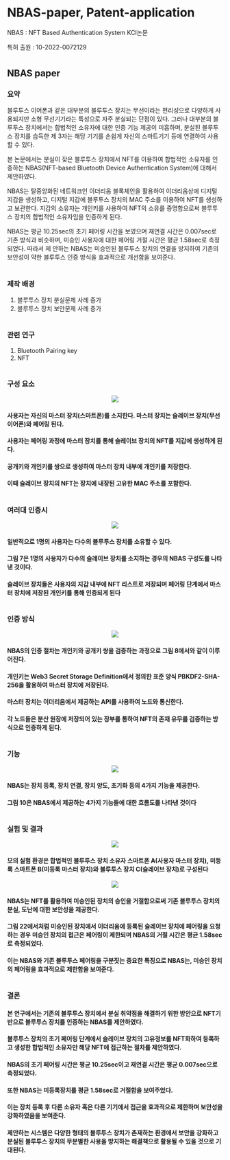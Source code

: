 # NBAS-paper, Patent-application
NBAS : NFT Based Authentication System KCI논문

특허 출원 : 10-2022-0072129
#
## NBAS paper
### 요약 
블루투스 이어폰과 같은 대부분의 블루투스 장치는 무선이라는 편리성으로 다양하게 사용되지만 소형 무선기기라는 특성으로 자주 분실되는 단점이 있다. 그러나 대부분의 블루투스 장치에서는 합법적인 소유자에 대한 인증 기능 제공이 미흡하며, 분실된 블루투스 장치를 습득한 제 3자는 해당 기기를 손쉽게 자신의 스마트기기 등에 연결하여 사용할 수 있다. 

본 논문에서는 분실이 잦은 블루투스 장치에서 NFT를 이용하여 합법적인 소유자를 인증하는 NBAS(NFT-based Bluetooth Device Authentication System)에 대해서 제안하였다. 

NBAS는 탈중앙화된 네트워크인 이더리움 블록체인을 활용하여 이더리움상에 디지털 지갑을 생성하고, 디지털 지갑에 블루투스 장치의 MAC 주소를 이용하여 NFT를 생성하고 보관한다. 지갑의 소유자는 개인키를 사용하여 NFT의 소유를 증명함으로써 블루투스 장치의 합법적인 소유자임을 인증하게 된다. 

NBAS는 평균 10.25sec의 초기 페어링 시간을 보였으며 재연결 시간은 0.007sec로 기존 방식과 비슷하며, 미승인 사용자에 대한 페어링 거절 시간은 평균 1.58sec로 측정되었다. 따라서 제
안하는 NBAS는 미승인된 블루투스 장치의 연결을 방지하여 기존의 보안성이 약한 블루투스 인증 방식을 효과적으로 개선함을 보여준다.

#
### 제작 배경
1. 블루투스 장치 분실문제 사례 증가
2. 블루투스 장치 보안문제 사례 증가

#
### 관련 연구
1. Bluetooth Pairing key
2. NFT

#
### 구성 요소
<p align="center"><img src="./img/structure.PNG"> 

#### 사용자는 자신의 마스터 장치(스마트폰)를 소지한다. 마스터 장치는 슬레이브 장치(무선 이어폰)와 페어링 된다. 
#### 사용자는 페어링 과정에 마스터 장치를 통해 슬레이브 장치의 NFT를 지갑에 생성하게 된다. 
#### 공개키와 개인키를 쌍으로 생성하여 마스터 장치 내부에 개인키를 저장한다. 
#### 이때 슬레이브 장치의 NFT는 장치에 내장된 고유한 MAC 주소를 포함한다. 
  
#
### 여러대 인증시
<p align="center"><img src="./img/multi-device.PNG"> 
  
#### 일반적으로 1명의 사용자는 다수의 블루투스 장치를 소유할 수 있다. 
#### 그림 7은 1명의 사용자가 다수의 슬레이브 장치를 소지하는 경우의 NBAS 구성도를 나타낸 것이다. 
#### 슬레이브 장치들은 사용자의 지갑 내부에 NFT 리스트로 저장되며 페어링 단계에서 마스터 장치에 저장된 개인키를 통해 인증되게 된다
  
#
### 인증 방식
<p align="center"><img src="./img/authenticatoin.PNG"> 
  
#### NBAS의 인증 절차는 개인키와 공개키 쌍을 검증하는 과정으로 그림 8에서와 같이 이루어진다. 
#### 개인키는 Web3 Secret Storage Definition에서 정의한 표준 양식 PBKDF2-SHA-256을 활용하여 마스터 장치에 저장된다. 
#### 마스터 장치는 이더리움에서 제공하는 API를 사용하여 노드와 통신한다. 
#### 각 노드들은 분산 원장에 저장되어 있는 장부를 통하여 NFT의 존재 유무를 검증하는 방식으로 인증하게 된다.
  
#
### 기능
<p align="center"><img src="./img/functin.PNG"> 
  
#### NBAS는 장치 등록, 장치 연결, 장치 양도, 초기화 등의 4가지 기능을 제공한다. 
#### 그림 10은 NBAS에서 제공하는 4가지 기능들에 대한 흐름도를 나타낸 것이다
  
#
### 실험 및 결과
<p align="center"><img src="./img/environment.PNG"> 
  
#### 모의 실험 환경은 합법적인 블루투스 장치 소유자 스마트폰 A(사용자 마스터 장치), 미등록 스마트폰 B(미등록 마스터 장치)와 블루투스 장치 C(슬레이브 장치)로 구성된다
  
<p align="center"><img src="./img/rejection.PNG"> 
  
#### NBAS는 NFT를 활용하여 미승인된 장치의 승인을 거절함으로써 기존 블루투스 장치의 분실, 도난에 대한 보안성을 제공한다. 
#### 그림 22에서처럼 미승인된 장치에서 이더리움에 등록된 슬레이브 장치에 페어링을 요청하는 경우 미승인 장치의 접근은 페어링이 제한되며 NBAS의 거절 시간은 평균 1.58sec로 측정되었다. 
#### 이는 NBAS와 기존 블루투스 페어링을 구분짓는 중요한 특징으로 NBAS는, 미승인 장치의 페어링을 효과적으로 제한함을 보여준다.

  
#
### 결론
#### 본 연구에서는 기존의 블루투스 장치에서 분실 취약점을 해결하기 위한 방안으로 NFT기반으로 블루투스 장치를 인증하는 NBAS를 제안하였다. 
#### 블루투스 장치의 초기 페어링 단계에서 슬레이브 장치의 고유정보를 NFT화하여 등록하고 생성한 합법적인 소유자만 해당 NFT에 접근하는 절차를 제안하였다. 
#### NBAS의 초기 페어링 시간은 평균 10.25sec이고 재연결 시간은 평균 0.007sec으로 측정되었다. 
#### 또한 NBAS는 미등록장치를 평균 1.58sec로 거절함을 보여주었다. 
#### 이는 장치 등록 후 다른 소유자 혹은 다른 기기에서 접근을 효과적으로 제한하며 보안성을 강화하였음을 보여준다. 
#### 제안하는 시스템은 다양한 형태의 블루투스 장치가 존재하는 환경에서 보안을 강화하고 분실된 블루투스 장치의 무분별한 사용을 방지하는 해결책으로 활용될 수 있을 것으로 기대된다.
  
